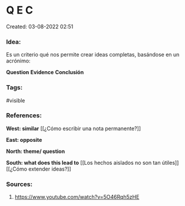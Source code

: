 # Q E C

Created: 03-08-2022 02:51

### <span class="pink"> **Idea:** </span>
Es un criterio qué nos permite crear ideas completas, basándose en un acrónimo:

**Question**
**Evidence**
**Conclusión**

### <span class="orange"> **Tags:**</span>
<span class="tag"> #visible</span> 

### <span class="green"> **References:**</span>


<span class="blue"> **West: similar** </span>
[[¿Cómo escribir una nota permanente?]]

<span class="blue"> **East: opposite** </span>

<span class="blue"> **North: theme/ question** </span>

<span class="blue"> **South: what does this lead to** </span>
[[Los hechos aislados no son tan útiles]]
[[¿Cómo extender ideas?]]
### <span class="purple"> **Sources:**</span>
1. https://www.youtube.com/watch?v=5O46Rqh5zHE